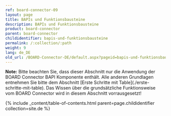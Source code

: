 ```yaml
---
ref: board-connector-09
layout: page
title: BAPIs und Funktionsbausteine
description: BAPIs und Funktionsbausteine
product: board-connector
parent: board-connector
childidentifier: bapis-und-funktionsbausteine
permalink: /:collection/:path
weight: 9
lang: de_DE
old_url: /BOARD-Connector-DE/default.aspx?pageid=bapis-und-funktionsbausteine
---
```


<div class="alert alert-info">
  <i class="fas fa-info-circle"></i> <strong>Note:</strong> Bitte beachten Sie, dass dieser Abschnitt nur die Anwendung der BOARD Connector BAPI Komponente enthält. Alle anderen Grundlagen entnehmen Sie bitte dem Abschnitt [Erste Schritte mit Table](./erste-schritte-mit-table). Das Wissen über die grundsätzliche Funktionsweise vom BOARD Connector wird in diesem Abschnitt vorrausgesetzt!
</div>

{% include _content/table-of-contents.html parent=page.childidentifier collection=site.de %}
